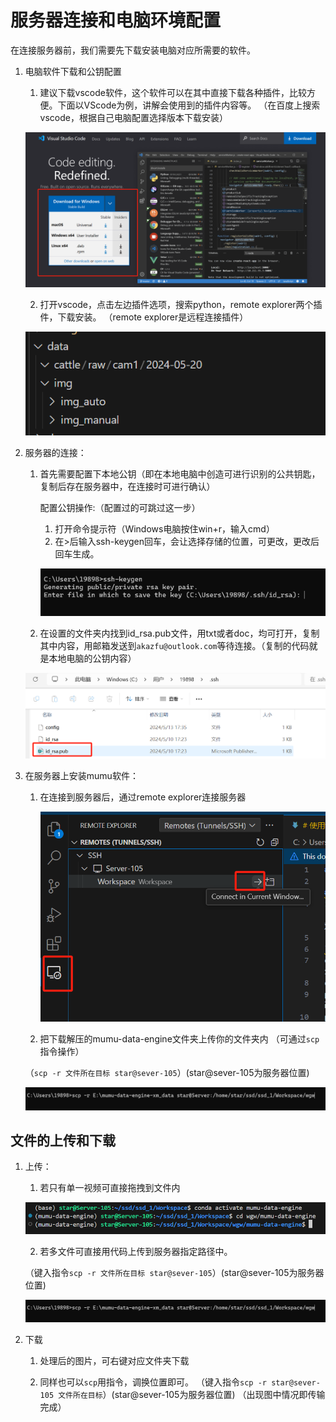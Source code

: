 # 服务器连接和电脑环境配置

在连接服务器前，我们需要先下载安装电脑对应所需要的软件。
1. 电脑软件下载和公钥配置
    1. 建议下载vscode软件，这个软件可以在其中直接下载各种插件，比较方便。下面以VScode为例，讲解会使用到的插件内容等。
    （在百度上搜索vscode，根据自己电脑配置选择版本下载安装）

    ![alt text](图片/5f733079d8d2a36c4fdf8ac5493767b.png)

    2. 打开vscode，点击左边插件选项，搜索python，remote explorer两个插件，下载安装。
    （remote explorer是远程连接插件）

    ![alt text](图片/image-20.png)

2. 服务器的连接：

    1. 首先需要配置下本地公钥（即在本地电脑中创造可进行识别的公共钥匙，复制后存在服务器中，在连接时可进行确认）

        配置公钥操作:（配置过的可跳过这一步）
        1. 打开命令提示符（Windows电脑按住win+r，输入cmd）
        2. 在>后输入ssh-keygen回车，会让选择存储的位置，可更改，更改后回车生成。

       ![alt text](图片/42ad0cdfb5f1154d166ebd698f75547.png)

    2. 在设置的文件夹内找到id_rsa.pub文件，用txt或者doc，均可打开，复制其中内容，用邮箱发送到```akazfu@outlook.com```等待连接。（复制的代码就是本地电脑的公钥内容）

     ![alt text](图片/0e0c5536aef87562332738e53ab3956.png)
3. 在服务器上安装mumu软件：

    1. 在连接到服务器后，通过remote explorer连接服务器

       ![alt text](图片/image-12.png) 

    2. 把下载解压的mumu-data-engine文件夹上传你的文件夹内 （可通过`scp`指令操作）

      （`scp -r 文件所在目标 star@sever-105`）(star@sever-105为服务器位置)

   ![alt text](图片/image-19.png)

## 文件的上传和下载
1. 上传：

    1. 若只有单一视频可直接拖拽到文件内

   ![alt text](图片/image-18.png)

    2. 若多文件可直接用代码上传到服务器指定路径中。

    （键入指令`scp -r 文件所在目标 star@sever-105`）(star@sever-105为服务器位置)

   ![alt text](图片/image-19.png)

2. 下载

    1. 处理后的图片，可右键对应文件夹下载

    2. 同样也可以`scp`用指令，调换位置即可。
    （键入指令`scp -r star@sever-105 文件所在目标`）(star@sever-105为服务器位置)
    （出现图中情况即传输完成）





